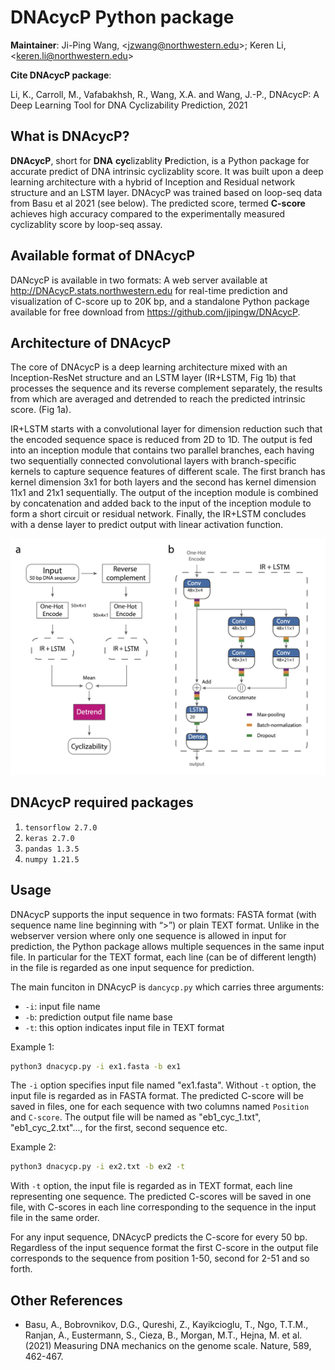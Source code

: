DNAcycP Python package 
================

**Maintainer**: Ji-Ping Wang, \<<jzwang@northwestern.edu>\>; Keren Li, \<<keren.li@northwestern.edu>\>

**Cite DNAcycP package**:

Li, K., Carroll, M., Vafabakhsh, R., Wang, X.A. and Wang, J.-P., DNAcycP: A Deep Learning Tool for DNA Cyclizability Prediction, 2021

## What is DNAcycP?

**DNAcycP**, short for **DNA** **cyc**lizablity **P**rediction, is a Python package for accurate predict of DNA intrinsic cyclizablity score. It was built upon a deep learning architecture with a hybrid of Inception and Residual network structure and an LSTM layer. DNAcycP was trained based on loop-seq data from Basu et al 2021 (see below). The predicted score, termed **C-score** achieves high accuracy compared to the experimentally measured cyclizablity score by loop-seq assay.

## Available format of DNAcycP

DANcycP is available in two formats: A web server available at http://DNAcycP.stats.northwestern.edu for real-time prediction and visualization of C-score up to 20K bp, and a standalone Python package available for free download from https://github.com/jipingw/DNAcycP. 


## Architecture of DNAcycP

The core of DNAcycP is a deep learning architecture mixed with an Inception-ResNet structure and an LSTM layer (IR+LSTM, Fig 1b) that processes the sequence and its reverse complement separately, the results from which are averaged and detrended to reach the predicted intrinsic score. (Fig 1a).

IR+LSTM starts with a convolutional layer for dimension reduction such that the encoded sequence space is reduced from 2D to 1D. The output is fed into an inception module that contains two parallel branches, each having two sequentially connected convolutional layers with branch-specific kernels to capture sequence features of different scale. The first branch has kernel dimension 3x1 for both layers and the second has kernel dimension 11x1 and 21x1 sequentially. The output of the inception module is combined by concatenation and added back to the input of the inception module to form a short circuit or residual network. Finally, the IR+LSTM concludes with a dense layer to predict output with linear activation function. 

![A diagram of DNAcycP.](Figure1.png)

## DNAcycP required packages

1. `tensorflow 2.7.0`
2. `keras 2.7.0`
3. `pandas 1.3.5`
4. `numpy 1.21.5`

## Usage

DNAcycP supports the input sequence in two formats: FASTA format (with sequence name line beginning with “>”) or plain TEXT format. Unlike in the webserver version where only one sequence is allowed in input for prediction, the Python package allows multiple sequences in the same input file. In particular for the TEXT format, each line (can be of different length) in the file is regarded as one input sequence for prediction. 

The main funciton in DNAcycP is `dancycp.py` which carries three arguments:

  * `-i`: input file name
  * `-b`: prediction output file name base
  * `-t`: this option indicates input file in TEXT format

Example 1:

```bash
python3 dnacycp.py -i ex1.fasta -b ex1
```

The `-i` option specifies input file named "ex1.fasta". Without `-t` option, the input file is regarded as in FASTA format. The predicted C-score will be saved in files, one for each sequence with two columns named `Position` and `C-score`. The output file will be named as "eb1_cyc_1.txt", "eb1_cyc_2.txt"..., for the first, second sequence etc. 


Example 2:

```bash
python3 dnacycp.py -i ex2.txt -b ex2 -t
```

With `-t` option, the input file is regarded as in TEXT format, each line representing one sequence.
The predicted C-scores will be saved in one file, with C-scores in each line corresponding to the sequence in the input file in the same order.

For any input sequence, DNAcycP predicts the C-score for every 50 bp. Regardless of the input sequence format the first C-score in the output file corresponds to the sequence from position 1-50, second for 2-51 and so forth.


## Other References

* Basu, A., Bobrovnikov, D.G., Qureshi, Z., Kayikcioglu, T., Ngo, T.T.M., Ranjan, A., Eustermann, S., Cieza, B., Morgan, M.T., Hejna, M. et al. (2021) Measuring DNA mechanics on the genome scale. Nature, 589, 462-467.


